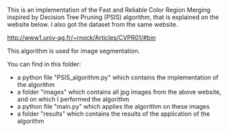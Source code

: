 This is an implementation of the Fast and Reliable Color Region Merging inspired by Decision Tree Pruning (PSIS) algorithm, that is explained on the website below. I also got the dataset from the same website.

http://www1.univ-ag.fr/~rnock/Articles/CVPR01/#bin

This algorithm is used for image segmentation.

You can find in this folder:

- a python file "PSIS_algorithm.py" which contains the implementation of the algorithm
- a folder "images" which contains all jpg images from the above website, and on which I performed the algorithm
- a python file "main.py" which applies the algorithm on these images 
- a folder "results" which contains the results of the application of the algorithm